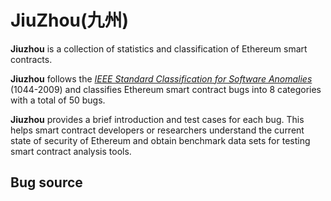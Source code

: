 # JiuZhou(九州)
**Jiuzhou** is a collection of statistics and classification of Ethereum smart contracts. 

**Jiuzhou** follows the *[IEEE Standard Classification for Software Anomalies](https://ieeexplore.ieee.org/document/5399061)* (1044-2009) and classifies Ethereum smart contract bugs into 8 categories with a total of 50 bugs. 

**Jiuzhou** provides a brief introduction and test cases for each bug. This helps smart contract developers or researchers understand the current state of security of Ethereum and obtain benchmark data sets for testing smart contract analysis tools.

## Bug source

